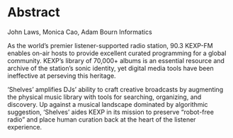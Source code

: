 # Abstract

John Laws, Monica Cao, Adam Bourn
Informatics

As the world’s premier listener-supported radio station, 90.3 KEXP-FM enables on-air hosts to provide excellent curated programming for a global community. KEXP’s library of 70,000+ albums is an essential resource and archive of the station’s sonic identity, yet digital media tools have been ineffective at perseving this heritage. 

‘Shelves’ amplifies DJs’ ability to craft creative broadcasts by augmenting the physical music library with tools for searching, organizing, and discovery. Up against a musical landscape dominated by algorithmic suggestion, ‘Shelves’ aides KEXP in its mission to preserve “robot-free radio” and place human curation back at the heart of the listener experience.

